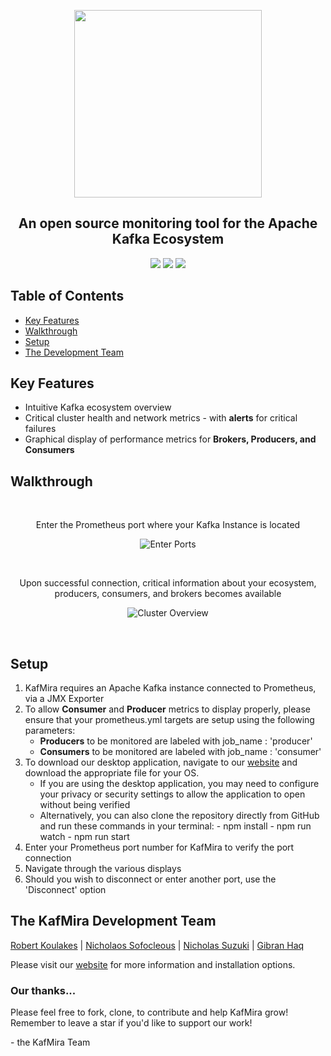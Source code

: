 <p align="center">
<img alignContent="center" src="https://i.imgur.com/rAgCkC6.png" width="300" height="300"></p>

<h2 align="center"><strong>An open source monitoring tool for the Apache Kafka Ecosystem</strong></h2>

<p align="center">
  <img src="https://img.shields.io/badge/PRs-welcome-brightgreen.svg?style=flat"/>
  <img src="https://img.shields.io/badge/contributions-welcome-brightgreen.svg?style=flat"/>
  <img src="https://img.shields.io/github/stars/oslabs-beta/Kafmira?logoColor=%2334495e&style=social"> 
</p>

## Table of Contents

* [Key Features](#key-features)
* [Walkthrough](#walkthrough)
* [Setup](#setup)
* [The Development Team](#the-kafmira-development-team)

## Key Features

- Intuitive Kafka ecosystem overview
- Critical cluster health and network metrics - with <strong>alerts</strong> for critical failures
- Graphical display of performance metrics for <strong>Brokers, Producers, and Consumers</strong>

## Walkthrough

<br>
<p align="center">Enter the Prometheus port where your Kafka Instance is located</p>
<p align="center">
<img src="https://i.imgur.com/0otwaFE.mp4" alt="Enter Ports">
</p>
<br>
<p align="center">Upon successful connection, critical information about your ecosystem, producers, consumers, and brokers becomes available </p>
<p align="center">
  <img src="https://i.imgur.com/QKIJtLw.mp4" alt="Cluster Overview">
</p> 
<br>


## Setup

1. KafMira requires an Apache Kafka instance connected to Prometheus, via a JMX Exporter
2. To allow **Consumer** and **Producer** metrics to display properly, please ensure that your prometheus.yml targets are setup using the following parameters:
      - **Producers** to be monitored are labeled with job_name : 'producer'
      - **Consumers** to be monitored are labeled with job_name : 'consumer'
3. To download our desktop application, navigate to our [website](http://kafmira.io/) and download the appropriate file for your OS.
      - If you are using the desktop application, you may need to configure your privacy or security settings to allow the application to open without being             verified
      - Alternatively, you can also clone the repository directly from GitHub and run these commands in your terminal:
            - npm install
            - npm run watch
            - npm run start
4. Enter your Prometheus port number for KafMira to verify the port connection
5. Navigate through the various displays
6. Should you wish to disconnect or enter another port, use the 'Disconnect' option

## The KafMira Development Team

[Robert Koulakes](https://github.com/RobertKoulakes)
| [Nicholaos Sofocleous](https://github.com/nsofocleous)
| [Nicholas Suzuki](https://github.com/nicholassuzuki)
| [Gibran Haq](https://github.com/Gibran-Haq)

Please visit our [website](http://kafmira.io/) for more information and installation options.

<h3> Our thanks... </h3>
  
  <p>Please feel free to fork, clone, to contribute and help KafMira grow! Remember to leave a star if you'd like to support our work!</P>
  <p> - the KafMira Team </p>
  

